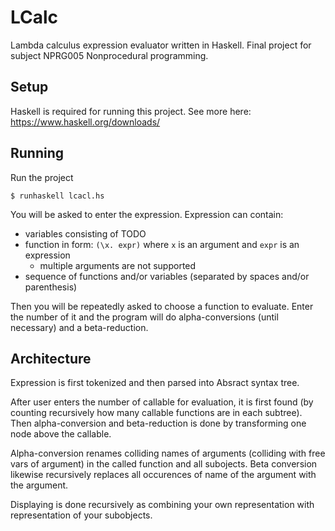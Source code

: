 # LCalc

Lambda calculus expression evaluator written in Haskell.
Final project for subject NPRG005 Nonprocedural programming. 

## Setup

Haskell is required for running this project. See more here: https://www.haskell.org/downloads/

## Running

Run the project  
```
$ runhaskell lcacl.hs
```
You will be asked to enter the expression. Expression can contain:
 - variables consisting of TODO
 - function in form: `(\x. expr)` where `x` is an argument and `expr` is an expression 
    - multiple arguments are not supported
 - sequence of functions and/or variables (separated by spaces and/or parenthesis) 

Then you will be repeatedly asked to choose a function to evaluate.
Enter the number of it and the program will do alpha-conversions (until necessary) and a beta-reduction.

## Architecture
Expression is first tokenized and then parsed into Absract syntax tree.

After user enters the number of callable for evaluation, it is first found
(by counting recursively how many callable functions are in each subtree).
Then alpha-conversion and beta-reduction is done by transforming one node above the callable.

Alpha-conversion renames colliding names of arguments
(colliding with free vars of argument) in the called function and all subojects.
Beta conversion likewise recursively replaces all occurences of
name of the argument with the argument.

Displaying is done recursively as combining your own representation with representation
of your subobjects.  
